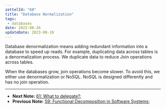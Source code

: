 ```yaml
---
zettelId: "60"
title: "Database Normalization"
tags:
 - databases
date: 2022-08-26
updateDate: 2023-08-10
---
```


Database denormalization means adding redundant information into a database to speed up reads. For example, duplicating data across tables is a denormalization process. We duplicate data to reduce Join operations across tables.

When the databases grow, join operations become slower. To avoid this, we either use denormalization or NoSQL. NoSQL is designed differently and has no join operation.

---

- **Next Note:** [61: What to delegate?](/notes/61/);
- **Previous Note:** [59: Functional Decomposition in Software Systems](/notes/59/);
